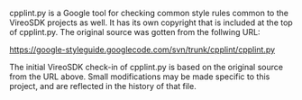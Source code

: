 cpplint.py is a Google tool for checking common style rules common to the
VireoSDK projects as well. It has its own copyright that is included at the
top of cpplint.py. The original source was gotten from the follwing URL:

https://google-styleguide.googlecode.com/svn/trunk/cpplint/cpplint.py

The initial VireoSDK check-in of cpplint.py is based on the original
source from the URL above. Small modifications may be made specific to
this project, and are reflected in the history of that file.
